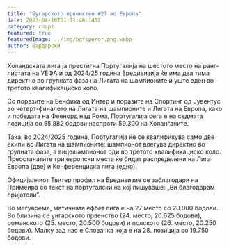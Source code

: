 ```yaml
---
title: "Бугарското првенство #27 во Европа"
date: 2023-04-16T01:11:46.145Z
category: спорт
featured: true
featuredImage: ../img/bgfsperor.png.webp
author: Вардарски
---
```


Холандската лига ја престигна Португалија на шестото место на ранг-листата на УЕФА и од 2024/25 година Ередивизија ќе има два тима директно во групната фаза на Лигата на шампионите и уште еден во третото квалификациско коло.

Со поразите на Бенфика од Интер и поразите на Спортинг од Јувентус во четврт-финалето на Лигата на шампионите и Лигата на Европа, како и победата на Феенорд над Рома, Португалија сега е на седмата позиција со 55.882 бодови наспроти 59.300 на Холанѓаните.

Така, во 2024/2025 година, Португалија ќе се квалификува само две екипи во Лигата на шампионите: шампионот влегува директно во групната фаза, а вицешампионот оди во третото квалификациско коло. Преостанатите три европски места ќе бидат распределени на Лига Европа (две) и Конференциска лига (едно).

Официјалниот Твитер профил на Ередивизие се заблагодари на Примеира со текст на португалски на кој пишуваше: „Ви благодарам пријатели“.

Во меѓувреме, матичната ефбет лига е на 27 место со 20.000 бодови. Во близина се унгарското првенство (24. место, 20.625 бодови), романското (25. место, 20.500 бодови) и полското (26. место, 20.250 бодови). Малку зад нас е Словачка која е на 28. позиција со 19.750 бодови.
